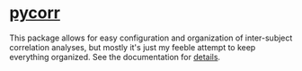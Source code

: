 [pycorr](http://machow.github.io/pycorr)
======

This package allows for easy configuration and organization of inter-subject correlation analyses,
but mostly it's just my feeble attempt to keep everything organized.
See the documentation for [details](http://machow.github.io/pycorr).
